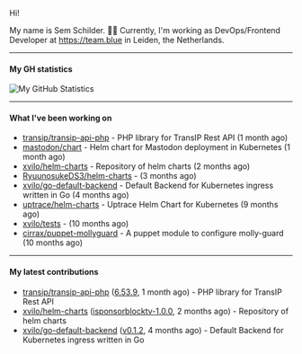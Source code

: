 Hi!

My name is Sem Schilder. 👋🏻 Currently, I'm working as DevOps/Frontend Developer at https://team.blue in Leiden, the Netherlands.

---

#### My GH statistics

![My GitHub Statistics](https://github-readme-stats.vercel.app/api?username=xvilo&show_icons=true&count_private=true&hide_title=true)

---

#### What I've been working on

- [transip/transip-api-php](https://github.com/transip/transip-api-php) - PHP library for TransIP Rest API (1 month ago)
- [mastodon/chart](https://github.com/mastodon/chart) - Helm chart for Mastodon deployment in Kubernetes (1 month ago)
- [xvilo/helm-charts](https://github.com/xvilo/helm-charts) - Repository of helm charts (2 months ago)
- [RyuunosukeDS3/helm-charts](https://github.com/RyuunosukeDS3/helm-charts) -  (3 months ago)
- [xvilo/go-default-backend](https://github.com/xvilo/go-default-backend) - Default Backend for Kubernetes ingress written in Go (4 months ago)
- [uptrace/helm-charts](https://github.com/uptrace/helm-charts) - Uptrace Helm Chart for Kubernetes (9 months ago)
- [xvilo/tests](https://github.com/xvilo/tests) -  (10 months ago)
- [cirrax/puppet-mollyguard](https://github.com/cirrax/puppet-mollyguard) - A puppet module to configure molly-guard (10 months ago)

---

#### My latest contributions

- [transip/transip-api-php](https://github.com/transip/transip-api-php) ([6.53.9](https://github.com/transip/transip-api-php/releases/tag/6.53.9), 1 month ago) - PHP library for TransIP Rest API
- [xvilo/helm-charts](https://github.com/xvilo/helm-charts) ([isponsorblocktv-1.0.0](https://github.com/xvilo/helm-charts/releases/tag/isponsorblocktv-1.0.0), 2 months ago) - Repository of helm charts
- [xvilo/go-default-backend](https://github.com/xvilo/go-default-backend) ([v0.1.2](https://github.com/xvilo/go-default-backend/releases/tag/v0.1.2), 4 months ago) - Default Backend for Kubernetes ingress written in Go
